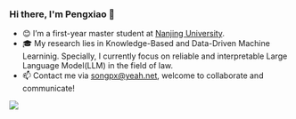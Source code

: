 ### Hi there, I'm Pengxiao 👋

- 😊 I’m a first-year master student at [Nanjing University](https://www.nju.edu.cn/).
- 🎓 My research lies in Knowledge-Based and Data-Driven Machine Learninig. Specially, I currently focus on reliable and interpretable Large Language Model(LLM) in the field of law.
- 📫 Contact me via songpx@yeah.net, welcome to collaborate and communicate!
<a href="">
  <img align="left" src="https://github-readme-stats.vercel.app/api?username=pengxiao-song&count_private=true&show_icons=true" />
</a>  


<!--
**lihaitao18375278/lihaitao18375278** is a ✨ _special_ ✨ repository because its `README.md` (this file) appears on your GitHub profile.

Here are some ideas to get you started:

- 🔭 I’m currently working on ...
- 🌱 I’m currently learning ...
- 👯 I’m looking to collaborate on ...
- 🤔 I’m looking for help with ...
- 💬 Ask me about ...
- 📫 How to reach me: ...
- 😄 Pronouns: ...
- ⚡ Fun fact: ...
-->

